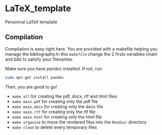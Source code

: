 # LaTeX_template
Personnal LaTeX template

## Compilation

Compilation is easy right here. You are provided with a makefile helping you manage the bibliography.In this ```makefile``` change the 2 firsts variables (main and bib) to satisfy your filenames.

Make sure you have pandoc installed. If not, run:
```bash
sudo apt-get install pandoc
```

Then, you are good to go!
 * ```make all``` for creating the pdf, docx, rtf and html files
 * ```make main.pdf``` for creating only the pdf file
 * ```make main.docx``` for creating only the docx file
 * ```make main.rtf``` for creating only the rtf file
 * ```make main.html``` for creating only the html file
 * ```make organise``` to move the rendered files into the ```Rendus/``` directory
 * ```make clean``` to delete every temporary files

